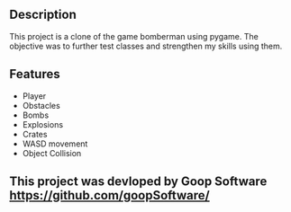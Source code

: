 ## Description
This project is a clone of the game bomberman using pygame. The objective was to further test classes and
strengthen my skills using them.

## Features
- Player
- Obstacles
- Bombs
- Explosions
- Crates
- WASD movement
- Object Collision

## This project was devloped by Goop Software https://github.com/goopSoftware/
